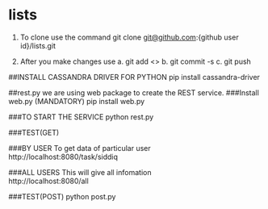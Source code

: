 # lists

1. To clone use the command 
git clone git@github.com:{github user id}/lists.git

2. After you make changes use 
a. git add <<changed files>>
b. git commit -s 
c. git push 


##INSTALL CASSANDRA DRIVER FOR PYTHON
pip install cassandra-driver


##rest.py
we are using web package to create the REST service.
###Install web.py (MANDATORY)
pip install web.py

###TO START THE SERVICE
python rest.py

###TEST(GET)

###BY USER
To get data of particular user <br>
http://localhost:8080/task/siddiq

###ALL USERS
This will give all infomation <br >
http://localhost:8080/all

###TEST(POST)
python post.py